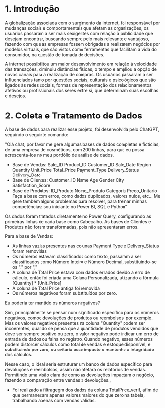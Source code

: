 # 1. Introdução
A globalização associada com o surgimento da internet, foi responsável por mudanças sociais e comportamentais que afetam as organizações, os usuários passaram a ser mais sexigentes com relação à publicidade que desejam encontrar, buscando sempre pelo mais relevante  e vantajoso, fazendo com que as empresas fossem obrigadas a realizarem negócios por modelos virtuais, que são vistos como ferramentas que facilitam a vida do consumidor, na questão de tomada de decisões.

A internet possibilitou um maior desenvolvimento em relação á velocidade das transações, diminuiu distâncias físicas, o tempo e ampliou a opção de novos canais para a realização de compras. Os usuários passaram a ser influenciados tanto por questões sociais, culturais  e psicológicos que são ligados às redes sociais, formas de representação dos relacionamentos afetivos ou profissionais dos seres entre si, que determinam suas escolhas e desejos.

# 2. Coleta e Tratamento de Dados
A base de dados para realizar esse projeto, foi desenvolvida pelo ChatGPT, seguindo o seguinte comando:

"Olá chat, por favor me gere algumas bases de dados completas e fictícias, de uma empresa de cosméticos, com 200 linhas, para que eu possa acrescenta-los no meu portfólio de análise de dados. 
- Base de Vendas: Sale_ID	Product_ID	Customer_ID	Sale_Date	Region	Quantity	Unit_Price	Total_Price	Payment_Type	Delivery_Status	Delivery_Date.
- Base de Clientes: Customer_ID	Name	Age	Gender	City	Satisfaction_Score
- Base de Produtos: ID_Produto	Nome_Produto	Categoria	Preco_Unitario
Faça a base com erros, como dados duplicados, valores nulos, etc...
Me gere também alguns problemas para resolver, para treinar minhas competências: sou iniciante no Power BI, SQL e Python"

Os dados foram tratados diretamente no Power Query, configurando as primeiras linhas de cada base como Cabeçalho.
As bases de Clientes e Produtos não foram transformadas, pois não apresentaram erros.

Para a base de Vendas:
- As linhas vazias presentes nas colunas Payment Type e Delivery_Status foram removidas
- Os números estavam classificados como texto, passaram a ser classificados como Número Inteiro e Número Decimal, substituindo-se os "." por ","
- A coluna de Total Price estava com dados errados devido a erro de cálculo, então foi criada uma Coluna Personalizada, utlizando a fórmula [Quantity] * [Unit_Price]
- A coluna de Total Price antiga foi removida
- Os números negativos foram substituídos por zero.

Eu poderia ter mantido os números negativos?

Sim, principalmente se pensar num significado específico para os números negativos, comoo devoluções de produtos ou reembolsos, por exemplo. Mas os valores negativos presentes na coluna "Quantity" podem ser incoerentes, quando se pensa que a quantidade de produtos vendidos que deve ser sempre positivo ou zero, o valor negativo pode indicar um erro de entrada de dados ou falha no registro. Quando negativo, esses números podem distorcer cálculos como total de vendas e estoque disponível, e substituindo por zero, eu evitaria esse impacto e mantenho a integridade dos cálculos.

Nesse caso, o ideal seria estruturar um banco de dados específico para devoluções e reembolsos, assim não afetará os relatórios de vendas. Permitindo uma visão clara de como as devoluções impactam o negócio, fazendo a comparação entre vendas x devoluções.,

- Foi realizado a filtragegm dos dados da coluna TotalPrice_verif, afim de que permaneçam apenas valores maiores do que zero na tabela, trabalhando apenas com vendas válidas.
